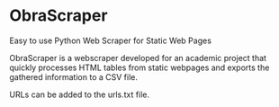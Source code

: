 # ObraScraper
Easy to use Python Web Scraper for Static Web Pages

ObraScraper is a webscraper developed for an academic project that quickly processes HTML tables from static webpages and exports the gathered information to a CSV file.

URLs can be added to the urls.txt file.
